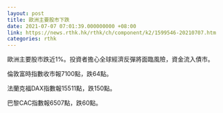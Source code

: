 ```yaml
---
layout: post
title: 歐洲主要股市下跌
date: 2021-07-07 07:01:39.000000000 +08:00
link: https://news.rthk.hk/rthk/ch/component/k2/1599546-20210707.htm
categories: rthk
---
```


歐洲主要股市跌近1%。投資者擔心全球經濟反彈將面臨風險，資金流入債市。

倫敦富時指數收市報7100點，跌64點。

法蘭克福DAX指數報15511點，跌150點。

巴黎CAC指數報6507點，跌60點。
